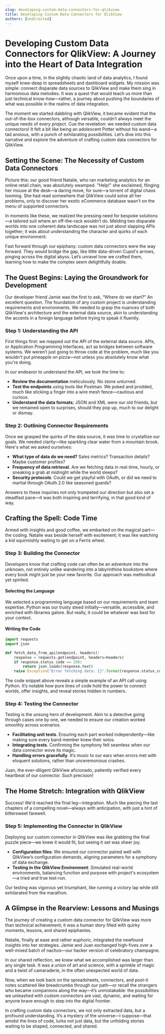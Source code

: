 ```yaml
---
slug: developing-custom-data-connectors-for-qlikview
title: Developing Custom Data Connectors for QlikView
authors: [undirected]
---
```



# Developing Custom Data Connectors for QlikView: A Journey into the Heart of Data Integration

Once upon a time, in the slightly chaotic land of data analytics, I found myself knee-deep in spreadsheets and dashboard widgets. My mission was simple: connect disparate data sources to QlikView and make them sing in harmonious data melodies. It was a quest that would teach us more than just technical know-how—rather, a journey about pushing the boundaries of what was possible in the realms of data integration.

The moment we started dabbling with QlikView, it became evident that the out-of-the-box connectors, although versatile, couldn’t always meet the unique needs of every project. Cue the revelation: we needed custom data connectors! It felt a bit like being an adolescent Potter without his wand—a tad anxious, with a punch of exhilarating possibilities. Let’s dive into this narrative and explore the adventure of crafting custom data connectors for QlikView.

## Setting the Scene: The Necessity of Custom Data Connectors

Picture this: our good friend Natalie, who ran marketing analytics for an online retail chain, was absolutely swamped. "Help!" she exclaimed, flinging her mouse at the desk—a daring move, for sure—a torrent of digital chaos looming. She had read somewhere that QlikView could solve all her problems, only to discover her exotic eCommerce database wasn't on the menu of supported connectors.

In moments like these, we realized the pressing need for bespoke solutions—a tailored suit where an off-the-rack wouldn’t do. Melding two disparate worlds into one coherent data landscape was not just about slapping APIs together; it was about understanding the character and quirks of each unique environment.

Fast forward through our epiphany: custom data connectors were the way forward. They would bridge the gap, like little data-driven Cupid's arrows, pinging across the digital abyss. Let’s unravel how we crafted them, learning how to make the complex seem delightfully doable. 

## The Quest Begins: Laying the Groundwork for Development

Our developer friend Jamie was the first to ask, “Where do we start?” An excellent question. The foundation of any custom project is understanding requirements and environments. We needed to grasp the nuances of both QlikView's architecture and the external data source, akin to understanding the accents in a foreign language before trying to speak it fluently.

### Step 1: Understanding the API

First things first: we mapped out the API of the external data source. APIs, or Application Programming Interfaces, act as bridges between software systems. We weren’t just going to throw code at the problem, much like you wouldn’t put pineapple on pizza—not unless you absolutely know what you're doing.

In our endeavor to understand the API, we took the time to:

- **Review the documentation** meticulously. No stone unturned.
- **Test the endpoints** using tools like Postman. We poked and prodded, much like sticking a finger into a wire mesh fence—cautious and curious.
- **Understand the data formats**; JSON and XML were our old friends, but we remained open to surprises, should they pop up, much to our delight or dismay.

### Step 2: Outlining Connector Requirements

Once we grasped the quirks of the data source, it was time to crystallize our goals. We needed clarity—like sparkling clear water from a mountain brook. Here's what we asked ourselves:

- **What type of data do we need?** Sales metrics? Transaction details? Maybe customer profiles?
- **Frequency of data retrieval.** Are we fetching data in real-time, hourly, or sneaking a grab at midnight while the world sleeps?
- **Security protocols**. Could we get playful with OAuth, or did we need to martial through OAuth 2.0 like seasoned guards?

Answers to these inquiries not only trumpeted our direction but also set a steadfast pace—it was both inspiring and terrifying, in that good kind of way.

## Crafting the Spell: Code Time

Armed with insights and good coffee, we embarked on the magical part—the coding. Natalie was beside herself with excitement; it was like watching a kid squirmishly waiting to get on a Ferris wheel.

### Step 3: Building the Connector

Developers know that crafting code can often be an adventure into the unknown, not entirely unlike wandering into a labyrinthine bookstore where every book might just be your new favorite. Our approach was methodical yet spirited.

#### Selecting the Language

We selected a programming language based on our requirements and team expertise. Python was our trusty steed initially—versatile, accessible, and enriched with libraries galore. But really, it could be whatever was best for your context.

#### Writing the Code

```python
import requests
import json

def fetch_data_from_api(endpoint, headers):
    response = requests.get(endpoint, headers=headers)
    if response.status_code == 200:
        return json.loads(response.text)
    raise Exception("Error fetching data: {}".format(response.status_code))
```

The code snippet above reveals a simple example of an API call using Python. It’s notable how pure lines of code hold the power to connect worlds, offer insights, and reveal stories hidden in numbers.

### Step 4: Testing the Connector

Testing is the unsung hero of development. Akin to a detective going through cases one by one, we needed to ensure our creation worked smoothly across scenarios.

- **Facilitating unit tests**. Ensuring each part worked independently—like making sure every band member knew their solos.
- **Integrating tests**. Confirming the symphony felt seamless when our data connector wove its magic.
- **Handling errors gracefully**. It’s music to our ears when errors met with eloquent solutions, rather than unceremonious crashes.

Juan, the ever-diligent QlikView aficionado, patiently verified every heartbeat of our connector. Such precision!

## The Home Stretch: Integration with QlikView

Success! We'd reached the final leg—integration. Much like piecing the last chapters of a compelling novel—always with anticipation, with just a hint of bittersweet farewell.

### Step 5: Implementing the Connector in QlikView

Deploying our custom connector in QlikView was like grabbing the final puzzle piece—we knew it would fit, but seeing it set was sheer joy.

- **Configuration files**: We ensured our connector paired well with QlikView’s configuration demands, aligning parameters for a symphony of data exchange.
- **Testing in the QlikView Environment**: Simulated real-world environments, balancing function and purpose with project's ecosystem—a tried and true test-run.

Our testing was vigorous yet triumphant, like running a victory lap while still exhilarated from the marathon.

## A Glimpse in the Rearview: Lessons and Musings

The journey of creating a custom data connector for QlikView was more than technical achievement; it was a human story filled with quirky moments, lessons, and shared epiphanies.

Natalie, finally at ease and rather euphoric, integrated the newfound insights into her strategies. Jamie and Juan exchanged high-fives over a well-mixed batch of nachos—our hacker version of celebratory champagne.

In our shared reflection, we knew what we accomplished was larger than any single task. It was a union of art and science, with a sprinkle of magic and a twist of camaraderie, in the often unexpected world of data.

Now, when we look back on the spreadsheets, connectors, and post-it notes scattered like breadcrumbs through our path—or recall the strangers who became companions along the way—it’s unmistakable: the possibilities we unleashed with custom connectors are vast, dynamic, and waiting for anyone brave enough to step into the digital frontier.

In crafting custom data connectors, we not only extracted data, but a profound understanding. It’s a mystery of the universe—I suppose—that amidst the lines of code, lurks not just data, but the unfolding stories waiting to be shaped, connected, and shared.